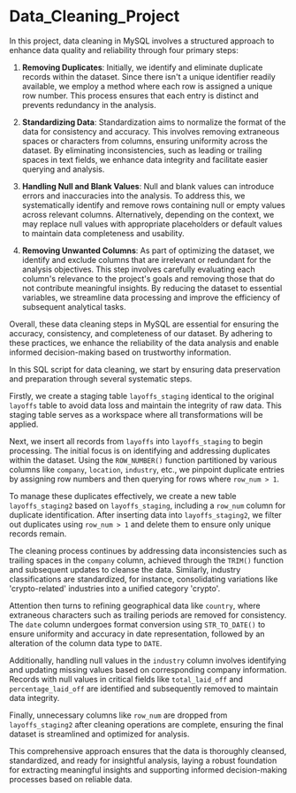 # Data_Cleaning_Project

In this project, data cleaning in MySQL involves a structured approach to enhance data quality and reliability through four primary steps:

1. **Removing Duplicates**: Initially, we identify and eliminate duplicate records within the dataset. Since there isn't a unique identifier readily available, we employ a method where each row is assigned a unique row number. This process ensures that each entry is distinct and prevents redundancy in the analysis.

2. **Standardizing Data**: Standardization aims to normalize the format of the data for consistency and accuracy. This involves removing extraneous spaces or characters from columns, ensuring uniformity across the dataset. By eliminating inconsistencies, such as leading or trailing spaces in text fields, we enhance data integrity and facilitate easier querying and analysis.

3. **Handling Null and Blank Values**: Null and blank values can introduce errors and inaccuracies into the analysis. To address this, we systematically identify and remove rows containing null or empty values across relevant columns. Alternatively, depending on the context, we may replace null values with appropriate placeholders or default values to maintain data completeness and usability.

4. **Removing Unwanted Columns**: As part of optimizing the dataset, we identify and exclude columns that are irrelevant or redundant for the analysis objectives. This step involves carefully evaluating each column's relevance to the project's goals and removing those that do not contribute meaningful insights. By reducing the dataset to essential variables, we streamline data processing and improve the efficiency of subsequent analytical tasks.

Overall, these data cleaning steps in MySQL are essential for ensuring the accuracy, consistency, and completeness of our dataset. By adhering to these practices, we enhance the reliability of the data analysis and enable informed decision-making based on trustworthy information.


In this SQL script for data cleaning, we start by ensuring data preservation and preparation through several systematic steps.

Firstly, we create a staging table `layoffs_staging` identical to the original `layoffs` table to avoid data loss and maintain the integrity of raw data. This staging table serves as a workspace where all transformations will be applied.

Next, we insert all records from `layoffs` into `layoffs_staging` to begin processing. The initial focus is on identifying and addressing duplicates within the dataset. Using the `ROW_NUMBER()` function partitioned by various columns like `company`, `location`, `industry`, etc., we pinpoint duplicate entries by assigning row numbers and then querying for rows where `row_num > 1`.

To manage these duplicates effectively, we create a new table `layoffs_staging2` based on `layoffs_staging`, including a `row_num` column for duplicate identification. After inserting data into `layoffs_staging2`, we filter out duplicates using `row_num > 1` and delete them to ensure only unique records remain.

The cleaning process continues by addressing data inconsistencies such as trailing spaces in the `company` column, achieved through the `TRIM()` function and subsequent updates to cleanse the data. Similarly, industry classifications are standardized, for instance, consolidating variations like 'crypto-related' industries into a unified category 'crypto'.

Attention then turns to refining geographical data like `country`, where extraneous characters such as trailing periods are removed for consistency. The `date` column undergoes format conversion using `STR_TO_DATE()` to ensure uniformity and accuracy in date representation, followed by an alteration of the column data type to `DATE`.

Additionally, handling null values in the `industry` column involves identifying and updating missing values based on corresponding company information. Records with null values in critical fields like `total_laid_off` and `percentage_laid_off` are identified and subsequently removed to maintain data integrity.

Finally, unnecessary columns like `row_num` are dropped from `layoffs_staging2` after cleaning operations are complete, ensuring the final dataset is streamlined and optimized for analysis.

This comprehensive approach ensures that the data is thoroughly cleansed, standardized, and ready for insightful analysis, laying a robust foundation for extracting meaningful insights and supporting informed decision-making processes based on reliable data.
